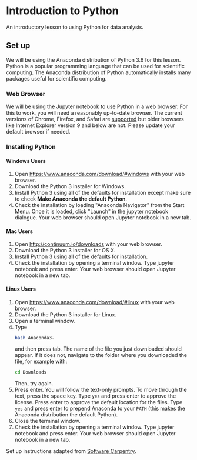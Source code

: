 # Introduction to Python
An introductory lesson to using Python for data analysis. 

## Set up
We will be using the Anaconda distribution of Python 3.6 for this lesson. 
Python is a popular programming language that can be used for scientific 
computing. The Anaconda distribution of Python automatically installs 
many packages useful for scientific computing.

### Web Browser
We will be using the Jupyter notebook to use Python in a web browser. 
For this to work, you will need a reasonably up-to-date browser. The 
current versions of Chrome, Firefox, and Safari are 
[supported](https://jupyter-notebook.readthedocs.io/en/stable/notebook.html#browser-compatibility)
but older  browsers like Internet Explorer version 9 and below are not. 
Please update your default browser if needed.

### Installing Python

#### Windows Users

1. Open https://www.anaconda.com/download/#windows with your web 
browser.
2. Download the Python 3 installer for Windows.
3. Install Python 3 using all of the defaults for installation except 
make sure to check **Make Anaconda the default Python**.
4. Check the installation by loading "Anaconda Navigator" from the 
Start Menu. Once it is loaded, click "Launch" in the jupyter notebook 
dialogue. Your web browser should open Jupyter notebook in a new tab.

#### Mac Users
1. Open http://continuum.io/downloads with your web browser.
2. Download the Python 3 installer for OS X.
3. Install Python 3 using all of the defaults for installation.
4. Check the installation by opening a terminal window. Type jupyter 
notebook and press enter. Your web browser should open Jupyter notebook 
in a new tab.

#### Linux Users
1. Open https://www.anaconda.com/download/#linux with your web browser.
2. Download the Python 3 installer for Linux.
3. Open a terminal window.
4. Type
    ````bash
    bash Anaconda3-
    ````
    and then press tab. The name of the file you just downloaded should appear.
    If it does not, navigate to the folder where you downloaded the 
    file, for example with:
    ````bash
    cd Downloads
    ````
    Then, try again.
5. Press enter. You will follow the text-only prompts. To move through 
the text, press the space key. Type `yes` and press enter to approve the 
license. Press enter to approve the default location for the files. Type 
`yes` and press enter to prepend Anaconda to your `PATH` (this makes the 
Anaconda distribution the default Python).
6. Close the terminal window.  
7. Check the installation by opening a terminal window. Type jupyter 
notebook and press enter. Your web browser should open Jupyter 
notebook in a new tab. 


Set up instructions adapted from [Software 
Carpentry](https://software-carpentry.org/). 

